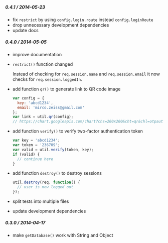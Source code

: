 
##### 0.4.1 / 2014-05-23

- fix `restrict` by using `config.login.route` instead `config.loginRoute`
- drop unnecessary development dependencies
- update docs

##### 0.4.0 / 2014-05-05

- improve documentation
- `restrict()` function changed

  Instead of checking for `req.session.name` and `req.session.email`
  it now checks for `req.session.loggedIn`.

- add function `qr()` to generate link to QR code image

  ```js
  var config = {
    key: 'abcd1234',
    email: 'mirco.zeiss@gmail.com'
  };
  var link = util.qr(config);
  // https://chart.googleapis.com/chart?chs=200x200&cht=qr&chl=otpauth%3A%2F%2Ftotp%2FLockit%3Amirco.zeiss%40gmail.com%3Fsecret%3DMFRGGZBRGI2DI%3D%3D%3D%26issuer%3DLockit
  ```

- add function `verify()` to verify two-factor authentication token

  ```js
  var key = 'abcd1234';
  var token = '236709';
  var valid = util.verify(token, key);
  if (valid) {
    // continue here
  }
  ```

- add function `destroy()` to destroy sessions

  ```js
  util.destroy(req, function() {
    // user is now logged out
  });
  ```

- split tests into multiple files
- update development dependencies

##### 0.3.0 / 2014-04-17

- make `getDatabase()` work with String and Object

